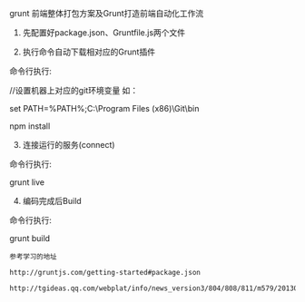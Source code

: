 grunt 前端整体打包方案及Grunt打造前端自动化工作流

1. 先配置好package.json、Gruntfile.js两个文件

2. 执行命令自动下载相对应的Grunt插件

  命令行执行:

  //设置机器上对应的git环境变量
  如：
  
  set PATH=%PATH%;C:\Program Files (x86)\Git\bin
  
  npm install

3. 连接运行的服务(connect)

  命令行执行:
  
  grunt live

4. 编码完成后Build

  命令行执行:
  
  grunt build

    参考学习的地址
  
    http://gruntjs.com/getting-started#package.json
    
    http://tgideas.qq.com/webplat/info/news_version3/804/808/811/m579/201307/216460.shtml
  
